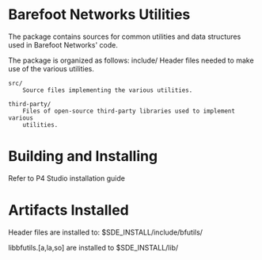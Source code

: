 Barefoot Networks Utilities
===========================
The <bf-utils> package contains sources for common utilities and data
structures used in Barefoot Networks' code.

The <bf-utils> package is organized as follows:
    include/
        Header files needed to make use of the various utilities.

    src/
        Source files implementing the various utilities.

    third-party/
        Files of open-source third-party libraries used to implement various
        utilities.

Building and Installing
=======================
Refer to P4 Studio installation guide

Artifacts Installed
===================
Header files are installed to: $SDE_INSTALL/include/bfutils/

libbfutils.[a,la,so] are installed to $SDE_INSTALL/lib/
